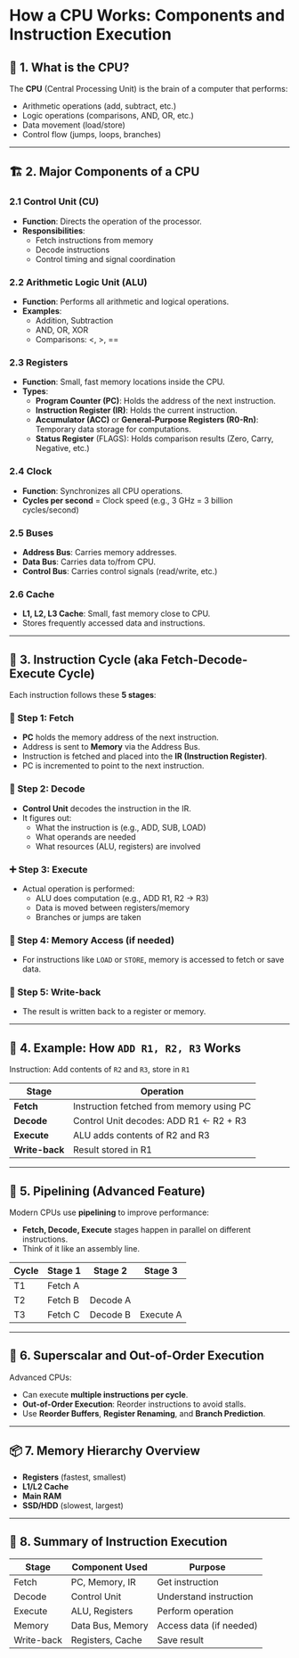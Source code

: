 
# How a CPU Works: Components and Instruction Execution

## 🧠 1. What is the CPU?

The **CPU** (Central Processing Unit) is the brain of a computer that performs:
- Arithmetic operations (add, subtract, etc.)
- Logic operations (comparisons, AND, OR, etc.)
- Data movement (load/store)
- Control flow (jumps, loops, branches)

---

## 🏗️ 2. Major Components of a CPU

### 2.1 Control Unit (CU)
- **Function**: Directs the operation of the processor.
- **Responsibilities**:
  - Fetch instructions from memory
  - Decode instructions
  - Control timing and signal coordination

### 2.2 Arithmetic Logic Unit (ALU)
- **Function**: Performs all arithmetic and logical operations.
- **Examples**:
  - Addition, Subtraction
  - AND, OR, XOR
  - Comparisons: <, >, ==

### 2.3 Registers
- **Function**: Small, fast memory locations inside the CPU.
- **Types**:
  - **Program Counter (PC)**: Holds the address of the next instruction.
  - **Instruction Register (IR)**: Holds the current instruction.
  - **Accumulator (ACC)** or **General-Purpose Registers (R0-Rn)**: Temporary data storage for computations.
  - **Status Register** (FLAGS): Holds comparison results (Zero, Carry, Negative, etc.)

### 2.4 Clock
- **Function**: Synchronizes all CPU operations.
- **Cycles per second** = Clock speed (e.g., 3 GHz = 3 billion cycles/second)

### 2.5 Buses
- **Address Bus**: Carries memory addresses.
- **Data Bus**: Carries data to/from CPU.
- **Control Bus**: Carries control signals (read/write, etc.)

### 2.6 Cache
- **L1, L2, L3 Cache**: Small, fast memory close to CPU.
- Stores frequently accessed data and instructions.

---

## 🔄 3. Instruction Cycle (aka Fetch-Decode-Execute Cycle)

Each instruction follows these **5 stages**:

### 🧾 Step 1: Fetch
- **PC** holds the memory address of the next instruction.
- Address is sent to **Memory** via the Address Bus.
- Instruction is fetched and placed into the **IR (Instruction Register)**.
- PC is incremented to point to the next instruction.

### 🧠 Step 2: Decode
- **Control Unit** decodes the instruction in the IR.
- It figures out:
  - What the instruction is (e.g., ADD, SUB, LOAD)
  - What operands are needed
  - What resources (ALU, registers) are involved

### ➕ Step 3: Execute
- Actual operation is performed:
  - ALU does computation (e.g., ADD R1, R2 → R3)
  - Data is moved between registers/memory
  - Branches or jumps are taken

### 📝 Step 4: Memory Access (if needed)
- For instructions like `LOAD` or `STORE`, memory is accessed to fetch or save data.

### 🏁 Step 5: Write-back
- The result is written back to a register or memory.

---

## 🔬 4. Example: How `ADD R1, R2, R3` Works

Instruction: Add contents of `R2` and `R3`, store in `R1`

| Stage        | Operation                             |
|--------------|----------------------------------------|
| **Fetch**    | Instruction fetched from memory using PC |
| **Decode**   | Control Unit decodes: ADD R1 ← R2 + R3   |
| **Execute**  | ALU adds contents of R2 and R3         |
| **Write-back** | Result stored in R1                   |

---

## 🔁 5. Pipelining (Advanced Feature)

Modern CPUs use **pipelining** to improve performance:
- **Fetch, Decode, Execute** stages happen in parallel on different instructions.
- Think of it like an assembly line.

| Cycle | Stage 1 | Stage 2   | Stage 3   |
|-------|---------|-----------|-----------|
| T1    | Fetch A |           |           |
| T2    | Fetch B | Decode A  |           |
| T3    | Fetch C | Decode B  | Execute A |

---

## 💪 6. Superscalar and Out-of-Order Execution

Advanced CPUs:
- Can execute **multiple instructions per cycle**.
- **Out-of-Order Execution**: Reorder instructions to avoid stalls.
- Use **Reorder Buffers**, **Register Renaming**, and **Branch Prediction**.

---

## 📦 7. Memory Hierarchy Overview

- **Registers** (fastest, smallest)
- **L1/L2 Cache**
- **Main RAM**
- **SSD/HDD** (slowest, largest)

---

## 🧮 8. Summary of Instruction Execution

| Stage       | Component Used       | Purpose                          |
|-------------|----------------------|----------------------------------|
| Fetch       | PC, Memory, IR       | Get instruction                  |
| Decode      | Control Unit         | Understand instruction           |
| Execute     | ALU, Registers        | Perform operation                |
| Memory      | Data Bus, Memory     | Access data (if needed)          |
| Write-back  | Registers, Cache     | Save result                      |
